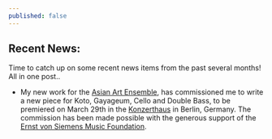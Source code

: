 ```yaml
---
published: false
---
```

## Recent News:

Time to catch up on some recent news items from the past several months!  All in one post..
- My new work for the [Asian Art Ensemble](http://www.asianart-ensemble.com/german/Startseite.html), has commissioned me to write a new piece for Koto, Gayageum, Cello and Double Bass, to be premiered on March 29th in the [Konzerthaus](http://en.konzerthaus.de/) in Berlin, Germany.  The commission has been made possible with the generous support of the [Ernst von Siemens Music Foundation](http://www.evs-musikstiftung.ch/en/index.html).